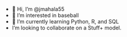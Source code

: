 - 👋 Hi, I’m @jmahala55
- 👀 I’m interested in baseball
- 🌱 I’m currently learning Python, R, and SQL
-  I’m looking to collaborate on a Stuff+ model.


